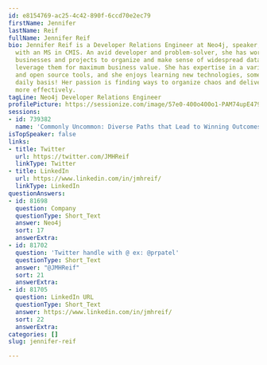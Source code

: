 ```yaml
---
id: e8154769-ac25-4c42-890f-6ccd70e2ec79
firstName: Jennifer
lastName: Reif
fullName: Jennifer Reif
bio: Jennifer Reif is a Developer Relations Engineer at Neo4j, speaker, and blogger
  with an MS in CMIS. An avid developer and problem-solver, she has worked with many
  businesses and projects to organize and make sense of widespread data assets and
  leverage them for maximum business value. She has expertise in a variety of commercial
  and open source tools, and she enjoys learning new technologies, sometimes on a
  daily basis! Her passion is finding ways to organize chaos and deliver software
  more effectively.
tagLine: Neo4j Developer Relations Engineer
profilePicture: https://sessionize.com/image/57e0-400o400o1-PAM74upE4799Tu7rb79G8W.jpg
sessions:
- id: 739382
  name: 'Commonly Uncommon: Diverse Paths that Lead to Winning Outcomes'
isTopSpeaker: false
links:
- title: Twitter
  url: https://twitter.com/JMHReif
  linkType: Twitter
- title: LinkedIn
  url: https://www.linkedin.com/in/jmhreif/
  linkType: LinkedIn
questionAnswers:
- id: 81698
  question: Company
  questionType: Short_Text
  answer: Neo4j
  sort: 17
  answerExtra:
- id: 81702
  question: 'Twitter handle with @ ex: @prpatel'
  questionType: Short_Text
  answer: "@JMHReif"
  sort: 21
  answerExtra:
- id: 81705
  question: LinkedIn URL
  questionType: Short_Text
  answer: https://www.linkedin.com/in/jmhreif/
  sort: 22
  answerExtra:
categories: []
slug: jennifer-reif

---
```

